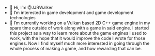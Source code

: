 - 👋 Hi, I’m @JJRWalker
- 👀 I’m interested in game development and game development technologies
- 🌱 I’m currently working on a Vulkan based 2D C++ game engine in my spare time outside of work along with a game in said engine.
I started this project as a way to learn more about the game engines I used to work, with the hope that it would improve the code 
I wrote for those engines. Now I find myself much more interested in going through the whole process of making a game, and how
rewarding that can be.

<!---
JJRWalker/JJRWalker is a ✨ special ✨ repository because its `README.md` (this file) appears on your GitHub profile.
You can click the Preview link to take a look at your changes.
--->
